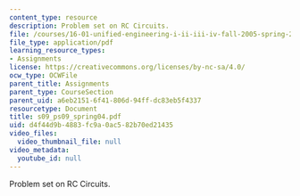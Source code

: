 ```yaml
---
content_type: resource
description: Problem set on RC Circuits.
file: /courses/16-01-unified-engineering-i-ii-iii-iv-fall-2005-spring-2006/d4f44d9b4883fc9a0ac582b70ed21435_s09_ps09_spring04.pdf
file_type: application/pdf
learning_resource_types:
- Assignments
license: https://creativecommons.org/licenses/by-nc-sa/4.0/
ocw_type: OCWFile
parent_title: Assignments
parent_type: CourseSection
parent_uid: a6eb2151-6f41-806d-94ff-dc83eb5f4337
resourcetype: Document
title: s09_ps09_spring04.pdf
uid: d4f44d9b-4883-fc9a-0ac5-82b70ed21435
video_files:
  video_thumbnail_file: null
video_metadata:
  youtube_id: null
---
```

Problem set on RC Circuits.